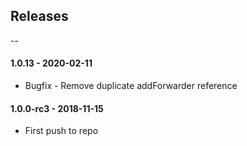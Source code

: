 ## Releases

--

#### 1.0.13 - 2020-02-11

-   Bugfix - Remove duplicate addForwarder reference

#### 1.0.0-rc3 - 2018-11-15

-   First push to repo
